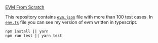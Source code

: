 [EVM From Scratch](https://chill-tortoise-d94.notion.site/EVM-From-Scratch-fa3c9d605b714c4da27701789b0d11c5)

This repository contains [`evm.json`](./evm.json) file with more than 100 test cases.
In [`env.ts`](./evm.ts) file you can see my version of evm written in typescript.

```shell
npm install || yarn
npm run test || yarn test
```
